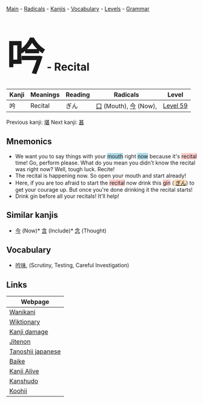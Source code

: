 <style> bigfont {font-size: 100px}</style>
[Main](../README.md) -
[Radicals](../radicals.md) -
[Kanjis](../kanjis.md) -
[Vocabulary](../vocabulary.md) -
[Levels](../levels.md) -
[Grammar](../grammar.md)
# <bigfont> 吟</bigfont> - Recital 

| Kanji | Meanings | Reading | Radicals | Level |
| --- | --- | --- | --- | --- |
| 吟 | Recital | ぎん | [口](../radicals/口.md) (Mouth), [今](../radicals/今.md) (Now),  | [Level 59](../levels/wk_level59.md) |

Previous kanji: [堪](堪.md) Next kanji: [甚](甚.md) 

## Mnemonics
 * We want you to say things with your <span style="background-color:#ADD8E6"> mouth</span> right <span style="background-color:#ADD8E6"> now</span> because it's <span style="background-color:#ffcccb"> recital</span> time! Go, perform please. What do you mean you didn't know the recital was right now? Well, tough luck. Recite!
* The recital is happening now. So open your mouth and start already!
* Here, if you are too afraid to start the <span style="background-color:#ffcccb"> recital</span> now drink this <span style="background-color:#ffcccb"> gin</span> (<span style="background-color:#fed8b1"> [ぎん](https://jisho.org/search/ぎん)</span>) to get your courage up. But once you're done drinking it the recital starts!
* Drink gin before all your recitals! It'll help!


## Similar kanjis
 * [今](今.md) (Now)* [含](含.md) (Include)* [念](念.md) (Thought)


## Vocabulary
 * [吟味](../vocabulary/吟.md), (Scrutiny, Testing, Careful Investigation)



## Links 

| Webpage |
| --- |
| [Wanikani          ](https://www.wanikani.com/kanji/吟) |
| [Wiktionary        ](https://en.wiktionary.org/wiki/吟) |
| [Kanji damage      ](http://www.kanjidamage.com/kanji/search?utf8=✓&q=吟) |
| [Jitenon           ](https://jitenon.com/kanji/吟) |
| [Tanoshii japanese ](https://www.tanoshiijapanese.com/dictionary/kanji.cfm?k=吟) |
| [Baike             ](https://baike.baidu.com/item/吟) |
| [Kanji Alive       ](https://app.kanjialive.com/吟) |
| [Kanshudo          ](https://www.kanshudo.com/searchmn?q=吟) |
| [Koohii            ](https://kanji.koohii.com/study/kanji/吟) |
